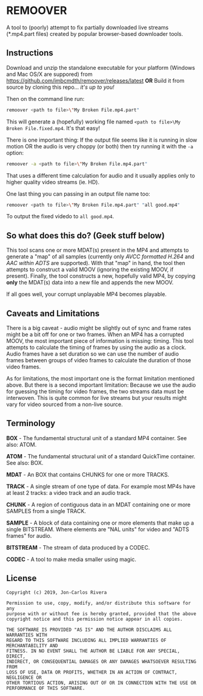# REMOOVER

A tool to (poorly) attempt to fix partially downloaded live streams (\*.mp4.part files) created by popular browser-based downloader tools.

## Instructions

Download and unzip the standalone executable for your platform (Windows and Mac OS/X are suppored) from https://github.com/imbcmdth/remoover/releases/latest
**OR**
Build it from source by cloning this repo... *it's up to you!*

Then on the command line run: 
```sh
remoover <path to file>\"My Broken File.mp4.part"
```

This will generate a (hopefully) working file named `<path to file>\My Broken File.fixed.mp4`. It's that easy!

There is one important thing: If the output file seems like it is running in slow motion OR the audio is very choppy (or both) then try running it with the `-a` option:

```sh
remoover -a <path to file>\"My Broken File.mp4.part"
```

That uses a different time calculation for audio and it usually applies only to higher quality video streams (ie. HD).

One last thing you can passing in an output file name too:

```sh
remoover <path to file>\"My Broken File.mp4.part" "all good.mp4"
```

To output the fixed videdo to `all good.mp4`.

## So what does this do? (Geek stuff below)

This tool scans one or more MDAT(s) present in the MP4 and attempts to generate a "map" of all samples (currently only *AVCC formatted H.264* and *AAC within ADTS* are supported). With that "map" in hand, the tool then attempts to construct a valid MOOV (ignoring the existing MOOV, if present). Finally, the tool constructs a new, hopefully valid MP4, by copying **only** the MDAT(s) data into a new file and appends the new MOOV.

If all goes well, your corrupt unplayable MP4 becomes playable.

## Caveats and Limitations

There is a big caveat - audio might be slightly out of sync and frame rates might be a bit off for one or two frames. When an MP4 has a corrupted MOOV, the most important piece of information is missing: timing. This tool attempts to calculate the timing of frames by using the audio as a clock. Audio frames have a set duration so we can use the number of audio frames between groups of video frames to calculate the duration of those video frames.

As for limitations, the most important one is the format limitation mentioned above. But there is a second important limitation: Because we use the audio for guessing the timing for video frames, the two streams data must be interwoven. This is quite common for live streams but your results might vary for video sourced from a non-live source.

## Terminology

**BOX** - The fundamental structural unit of a standard MP4 container. See also: ATOM.

**ATOM** - The fundamental structural unit of a standard QuickTime container. See also: BOX.

**MDAT** - An BOX that contains CHUNKS for one or more TRACKS.

**TRACK** - A single stream of one type of data. For example most MP4s have at least 2 tracks: a video track and an audio track.

**CHUNK** - A region of contiguous data in an MDAT containing one or more SAMPLES from a single TRACK.

**SAMPLE** - A block of data containing one or more elements that make up a single BITSTREAM. Where elements are "NAL units" for video and "ADTS frames" for audio.

**BITSTREAM** - The stream of data produced by a CODEC.

**CODEC** - A tool to make media smaller using magic.

## License
```
Copyright (c) 2019, Jon-Carlos Rivera

Permission to use, copy, modify, and/or distribute this software for any
purpose with or without fee is hereby granted, provided that the above
copyright notice and this permission notice appear in all copies.

THE SOFTWARE IS PROVIDED "AS IS" AND THE AUTHOR DISCLAIMS ALL WARRANTIES WITH
REGARD TO THIS SOFTWARE INCLUDING ALL IMPLIED WARRANTIES OF MERCHANTABILITY AND
FITNESS. IN NO EVENT SHALL THE AUTHOR BE LIABLE FOR ANY SPECIAL, DIRECT,
INDIRECT, OR CONSEQUENTIAL DAMAGES OR ANY DAMAGES WHATSOEVER RESULTING FROM
LOSS OF USE, DATA OR PROFITS, WHETHER IN AN ACTION OF CONTRACT, NEGLIGENCE OR
OTHER TORTIOUS ACTION, ARISING OUT OF OR IN CONNECTION WITH THE USE OR
PERFORMANCE OF THIS SOFTWARE.
```
